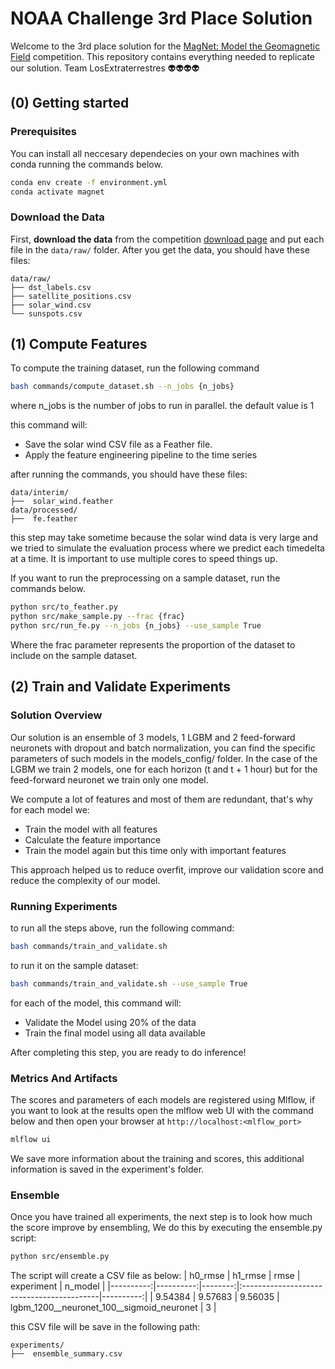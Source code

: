 # NOAA Challenge 3rd Place Solution

Welcome to the 3rd place solution for the [MagNet: Model the Geomagnetic Field](https://www.drivendata.org/competitions/73/noaa-magnetic-forecasting/) competition.
This repository contains everything needed to replicate our solution. Team LosExtraterrestres 👽👽👽👽

## (0) Getting started

### Prerequisites

You can install all neccesary dependecies on your own machines with conda running the commands below.

```bash
conda env create -f environment.yml
conda activate magnet
```

### Download the Data

First, **download the data** from the competition [download page](https://www.drivendata.org/competitions/73/noaa-magnetic-forecasting/data/)
and put each file in the `data/raw/` folder. After you get the data, you should have
these files:

```text
data/raw/
├── dst_labels.csv
├── satellite_positions.csv
├── solar_wind.csv
└── sunspots.csv
```

## (1) Compute Features

To compute the training dataset, run the following command

```bash
bash commands/compute_dataset.sh --n_jobs {n_jobs}
```

where n_jobs is the number of jobs to run in parallel. the default value is 1

this command will:

- Save the solar wind CSV file as a Feather file.
- Apply the feature engineering pipeline to the time series

after running the commands, you should have these files:

```text
data/interim/
├──  solar_wind.feather
data/processed/
├──  fe.feather
```

this step may take sometime because the solar wind data is very large and we tried to simulate the evaluation process where we predict each timedelta at a time. It is important to use multiple cores to speed things up.

If you want to run the preprocessing on a sample dataset, run the commands below.

```bash
python src/to_feather.py
python src/make_sample.py --frac {frac}
python src/run_fe.py --n_jobs {n_jobs} --use_sample True
```

Where the frac parameter represents the proportion of the dataset to include on the sample dataset.

## (2) Train and Validate Experiments

### Solution Overview

Our solution is an ensemble of 3 models, 1 LGBM and 2 feed-forward neuronets with dropout and batch normalization, you can find the specific parameters of such models in the models_config/ folder. In the case of the LGBM we train 2 models, one for each horizon (t and t + 1 hour) but for the feed-forward neuronet we train only one model.

We compute a lot of features and most of them are redundant, that's why for each model we:

- Train the model with all features
- Calculate the feature importance
- Train the model again but this time only with important features

This approach helped us to reduce overfit, improve our validation score and reduce the complexity of our model.

### Running Experiments

to run all the steps above, run the following command:

```bash
bash commands/train_and_validate.sh
```

to run it on the sample dataset:

```bash
bash commands/train_and_validate.sh --use_sample True
```

for each of the model, this command will:

- Validate the Model using 20% of the data
- Train the final model using all data available

After completing this step, you are ready to do inference!

### Metrics And Artifacts

The scores and parameters of each models are registered using Mlflow, if you want to look at the results open the mlflow web UI with the command below and then open your browser at `http://localhost:<mlflow_port>`

```bash
mlflow ui
```

We save more information about the training and scores, this additional information is saved in the experiment's folder.

### Ensemble

Once you have trained all experiments, the next step is to look how much the score improve by ensembling, We do this by executing the ensemble.py script:

```bash
python src/ensemble.py
```

The script will create a CSV file as below:
|   h0_rmse |   h1_rmse |    rmse | experiment                                |   n_model |
 |----------:|----------:|--------:|:------------------------------------------|----------:|
 |   9.54384 |   9.57683 | 9.56035 | lgbm_1200__neuronet_100__sigmoid_neuronet |         3 |

this CSV file will be save in the following path:

```text
experiments/
├──  ensemble_summary.csv
```
